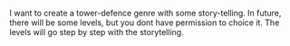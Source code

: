 I want to create a tower-defence genre with some story-telling.
In future, there will be some levels, but you dont have permission to choice it.
The levels will go step by step with the storytelling.
